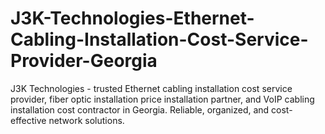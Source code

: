 # J3K-Technologies-Ethernet-Cabling-Installation-Cost-Service-Provider-Georgia
J3K Technologies - trusted Ethernet cabling installation cost service provider, fiber optic installation price installation partner, and VoIP cabling installation cost contractor in Georgia. Reliable, organized, and cost-effective network solutions.

